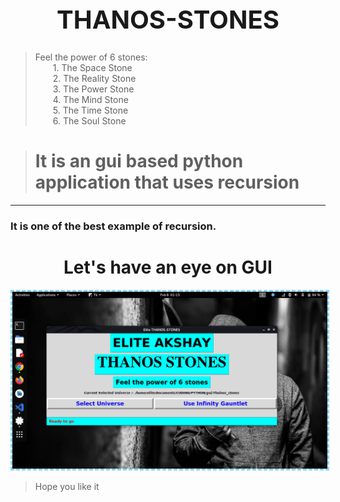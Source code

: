 <h1 style="text-align: center; font-weight: bold; font-size: 40px;"> THANOS-STONES</h1>

> Feel the power of 6 stones: <br> &emsp;&emsp;1. The Space Stone<br> &emsp;&emsp;2. The Reality Stone<br> &emsp;&emsp;3. The Power Stone<br> &emsp;&emsp;4. The Mind Stone<br> &emsp;&emsp;5. The Time Stone<br>&emsp;&emsp;6. The Soul Stone 

>#  It is an gui based python application that uses recursion

___
### It is one of the best example of recursion.

<h1 style="text-align: center; font-weight: bold;">Let's have an eye on GUI</h1>

<img src="./images/Screenshot from 2022-02-08 01-13-19.png" alt="Image of gui " style="border: 3px dashed rgb(138, 212, 255);">

> Hope you like it 



